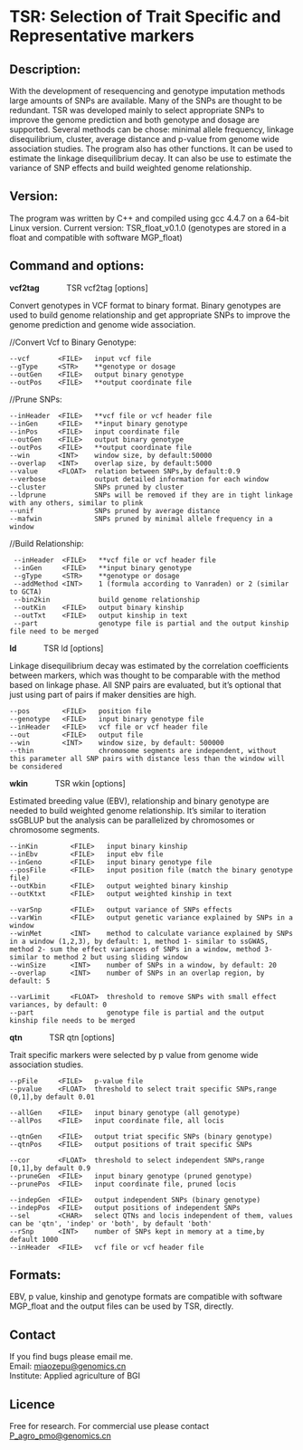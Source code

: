 # TSR: Selection of Trait Specific and Representative markers

## Description:

With the development of resequencing and genotype imputation methods large amounts of SNPs are available. Many of the SNPs are thought to be redundant. TSR was developed mainly to select appropriate SNPs to improve the genome prediction and both genotype and dosage are supported. Several methods can be chose: minimal allele frequency, linkage disequilibrium, cluster, average distance and p-value from genome wide association studies. The program also has other functions. It can be used to estimate the linkage disequilibrium decay. It can also be use to estimate the variance of SNP effects and build weighted genome relationship.

## Version:

The program was written by C++ and compiled using gcc 4.4.7 on a 64-bit Linux version. 
Current version: TSR_float_v0.1.0 (genotypes are stored in a float and compatible with software MGP_float)

## Command and options:

**vcf2tag**         &ensp; &ensp; &ensp; &ensp; TSR vcf2tag [options]

Convert genotypes in VCF format to binary format. Binary genotypes are used to build genome relationship and get appropriate SNPs to improve the genome prediction and genome wide association.

\//Convert Vcf to Binary Genotype:	

    --vcf       <FILE>   input vcf file
    --gType     <STR>    **genotype or dosage
    --outGen    <FILE>   output binary genotype
    --outPos    <FILE>   **output coordinate file
	
\//Prune SNPs:

    --inHeader  <FILE>   **vcf file or vcf header file
    --inGen     <FILE>   **input binary genotype
    --inPos     <FILE>   input coordinate file		
    --outGen    <FILE>   output binary genotype
    --outPos    <FILE>   **output coordinate file		
    --win       <INT>    window size, by default:50000
    --overlap   <INT>    overlap size, by default:5000
    --value     <FLOAT>  relation between SNPs,by default:0.9		
    --verbose            output detailed information for each window
    --cluster            SNPs pruned by cluster
    --ldprune            SNPs will be removed if they are in tight linkage with any others, similar to plink
    --unif               SNPs pruned by average distance
    --mafwin             SNPs pruned by minimal allele frequency in a window
		
\//Build Relationship:

     --inHeader  <FILE>   **vcf file or vcf header file
     --inGen     <FILE>   **input binary genotype
     --gType     <STR>    **genotype or dosage
     --addMethod <INT>    1 (formula according to Vanraden) or 2 (similar to GCTA)
     --bin2kin            build genome relationship
     --outKin    <FILE>   output binary kinship
     --outTxt    <FILE>   output kinship in text
     --part               genotype file is partial and the output kinship file need to be merged


**ld**         &ensp; &ensp; &ensp; &ensp; TSR ld [options]

Linkage disequilibrium decay was estimated by the correlation coefficients between markers, which was thought to be comparable with the method based on linkage phase. All SNP pairs are evaluated, but it’s optional that just using part of pairs if maker densities are high.

    --pos        <FILE>   position file
    --genotype   <FILE>   input binary genotype file
    --inHeader   <FILE>   vcf file or vcf header file
    --out        <FILE>   output file
    --win        <INT>    window size, by default: 500000
    --thin                chromosome segments are independent, without this parameter all SNP pairs with distance less than the window will be considered



**wkin**         &ensp; &ensp; &ensp; &ensp; TSR wkin [options]

Estimated breeding value (EBV), relationship and binary genotype are needed to build weighted genome relationship. It’s similar to iteration ssGBLUP but the analysis can be parallelized by chromosomes or chromosome segments.

    --inKin        <FILE>   input binary kinship
    --inEbv        <FILE>   input ebv file
    --inGeno       <FILE>   input binary genotype file
    --posFile      <FILE>   input position file (match the binary genotype file)
    --outKbin      <FILE>   output weighted binary kinship
    --outKtxt      <FILE>   output weighted kinship in text

    --varSnp       <FILE>   output variance of SNPs effects
    --varWin       <FILE>   output genetic variance explained by SNPs in a window
    --winMet       <INT>    method to calculate variance explained by SNPs in a window (1,2,3), by default: 1, method 1- similar to ssGWAS, method 2- sum the effect variances of SNPs in a window, method 3- similar to method 2 but using sliding window
    --winSize      <INT>    number of SNPs in a window, by default: 20
    --overlap      <INT>    number of SNPs in an overlap region, by default: 5
		
    --varLimit     <FLOAT>  threshold to remove SNPs with small effect variances, by default: 0
    --part                  genotype file is partial and the output kinship file needs to be merged


**qtn**         &ensp; &ensp; &ensp; &ensp; TSR qtn [options]

Trait specific markers were selected by p value from genome wide association studies.

    --pFile     <FILE>   p-value file
    --pvalue    <FLOAT>  threshold to select trait specific SNPs,range (0,1],by default 0.01

    --allGen    <FILE>   input binary genotype (all genotype)	
    --allPos    <FILE>   input coordinate file, all locis
		
    --qtnGen    <FILE>   output triat specific SNPs (binary genotype)	
    --qtnPos    <FILE>   output positions of trait specific SNPs	

    --cor       <FLOAT>  threshold to select independent SNPs,range [0,1],by default 0.9
    --pruneGen  <FILE>   input binary genotype (pruned genotype)
    --prunePos  <FILE>   input coordinate file, pruned locis
		
    --indepGen  <FILE>   output independent SNPs (binary genotype)	
    --indepPos  <FILE>   output positions of independent SNPs
    --sel       <CHAR>   select QTNs and locis independent of them, values can be 'qtn', 'indep' or 'both', by default 'both'
    --rSnp      <INT>    number of SNPs kept in memory at a time,by default 1000
    --inHeader  <FILE>   vcf file or vcf header file



## Formats:
EBV, p value, kinship and genotype formats are compatible with software MGP_float and the output files can be used by TSR, directly.

## Contact

If you find bugs please email me.  
Email:  miaozepu@genomics.cn  
Institute: Applied agriculture of BGI  


## Licence

Free for research. For commercial use please contact P_agro_pmo@genomics.cn
